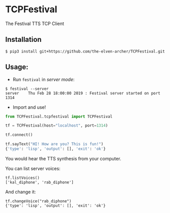 # TCPFestival

The Festival TTS TCP Client

## Installation

```
$ pip3 install git+https://github.com/the-elven-archer/TCPFestival.git
```

## Usage: 

- Run `festival` in *server mode*:  
```
$ festival --server
server    Thu Feb 28 18:00:00 2019 : Festival server started on port 1314
```

- Import and use!
```python
from TCPFestival.tcpfestival import TCPFestival

tf = TCPFestival(host="localhost", port=1314)

tf.connect()

tf.sayText("HI! How are you? This is fun!")
{'type': 'lisp', 'output': [], 'exit': 'ok'}
```
You would hear the TTS synthesis from your computer.

You can list server voices:
```
tf.listVoices()
['kal_diphone', 'rab_diphone']
```

And change it:
```
tf.changeVoice("rab_diphone")
{'type': 'lisp', 'output': [], 'exit': 'ok'}
```
